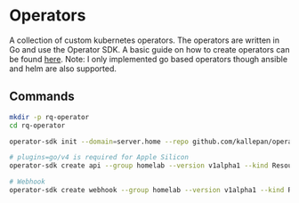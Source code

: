 # Operators

A collection of custom kubernetes operators. The operators are written in Go and use the Operator SDK. A basic guide on how to create operators can be found [here](https://sdk.operatorframework.io/docs/building-operators/golang/). Note: I only implemented go based operators though ansible and helm are also supported.

## Commands

```bash
mkdir -p rq-operator
cd rq-operator

operator-sdk init --domain=server.home --repo github.com/kallepan/operators

# plugins=go/v4 is required for Apple Silicon
operator-sdk create api --group homelab --version v1alpha1 --kind ResourceQuotaConfig --resource --controller --plugins=go/v4 --namespaced=false

# Webhook
operator-sdk create webhook --group homelab --version v1alpha1 --kind ResourceQuotaConfig --defaulting
```
